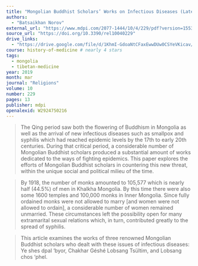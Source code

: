 ```yaml
---
title: "Mongolian Buddhist Scholars’ Works on Infectious Diseases (Late 17th Century to the Beginning of the 20th Century)"
authors:
  - "Batsaikhan Norov"
external_url: "https://www.mdpi.com/2077-1444/10/4/229/pdf?version=1553676079"
source_url: "https://doi.org/10.3390/rel10040229"
drive_links:
  - "https://drive.google.com/file/d/1KhmI-GdoaNtCFaxEwwDUw0CSYeVKicav/view?usp=drivesdk"
course: history-of-medicine # nearly 4 stars
tags:
  - mongolia
  - tibetan-medicine
year: 2019
month: mar
journal: "Religions"
volume: 10
number: 229
pages: 13
publisher: mdpi
openalexid: W2924750216
---
```


> The Qing period saw both the flowering of Buddhism in Mongolia as well as the arrival of new infectious diseases such as smallpox and syphilis which had reached epidemic levels by the 17th to early 20th centuries.
> During that critical period, a considerable number of Mongolian Buddhist scholars produced a substantial amount of works dedicated to the ways of fighting epidemics.
> This paper explores the efforts of Mongolian Buddhist scholars in countering this new threat, within the unique social and political milieu of the time.

> By 1918, the number of monks amounted to 105,577 which is nearly half (44.5%) of men in Khalkha Mongolia. By this time there were also some 1600 temples and 100,000 monks in Inner Mongolia.
> Since fully ordained monks were not allowed to marry [and women were not allowed to ordain], a considerable number of women remained unmarried. These circumstances left the possibility open for many extramarital sexual relations which, in turn, contributed greatly to the spread of syphilis.

> This article examines the works of three renowned Mongolian Buddhist scholars who dealt with these issues of infectious diseases: Ye shes dpal ‘byor, Chakhar Géshé Lobsang Tsültim, and Lobsang chos ‘phel.

